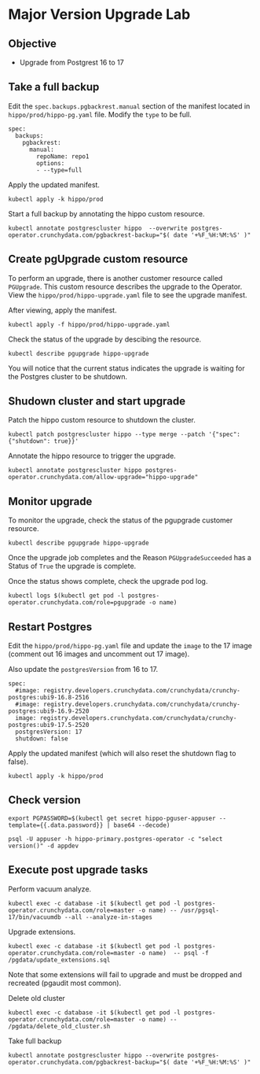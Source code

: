 # Major Version Upgrade Lab

## Objective

- Upgrade from Postgrest 16 to 17

## Take a full backup

Edit the `spec.backups.pgbackrest.manual` section of the manifest located in
`hippo/prod/hippo-pg.yaml` file.  Modify the `type` to be full.

```text
spec:
  backups:
    pgbackrest:
      manual:
        repoName: repo1
        options:
        - --type=full
```

Apply the updated manifest.

```shell
kubectl apply -k hippo/prod
```

Start a full backup by annotating the hippo custom resource.

```shell
kubectl annotate postgrescluster hippo  --overwrite postgres-operator.crunchydata.com/pgbackrest-backup="$( date '+%F_%H:%M:%S' )"
```

## Create pgUpgrade custom resource

To perform an upgrade, there is another customer resource called `PGUpgrade`.  This custom resource
describes the upgrade to the Operator.  View the `hippo/prod/hippo-upgrade.yaml` file to
see the upgrade manifest.

After viewing, apply the manifest.

```shell
kubectl apply -f hippo/prod/hippo-upgrade.yaml
```

Check the status of the upgrade by descibing the resource.

```shell
kubectl describe pgupgrade hippo-upgrade
```

You will notice that the current status indicates the upgrade is waiting for the Postgres cluster 
to be shutdown.

## Shudown cluster and start upgrade

Patch the hippo custom resource to shutdown the cluster.

```shell
kubectl patch postgrescluster hippo --type merge --patch '{"spec":{"shutdown": true}}'
```

Annotate the hippo resource to trigger the upgrade.

```shell
kubectl annotate postgrescluster hippo postgres-operator.crunchydata.com/allow-upgrade="hippo-upgrade"
```

## Monitor upgrade

To monitor the upgrade, check the status of the pgupgrade customer resource.

```shell
kubectl describe pgupgrade hippo-upgrade
```

Once the upgrade job completes and the Reason `PGUpgradeSucceeded` has a Status of `True` the upgrade is complete.

Once the status shows complete, check the upgrade pod log.

```shell
kubectl logs $(kubectl get pod -l postgres-operator.crunchydata.com/role=pgupgrade -o name)
```

## Restart Postgres

Edit the `hippo/prod/hippo-pg.yaml` file and update the `image` to the 17 image (comment out 16 images and uncomment out 17 image).

Also update the `postgresVersion` from 16 to 17.

```text
spec:
  #image: registry.developers.crunchydata.com/crunchydata/crunchy-postgres:ubi9-16.8-2516
  #image: registry.developers.crunchydata.com/crunchydata/crunchy-postgres:ubi9-16.9-2520
  image: registry.developers.crunchydata.com/crunchydata/crunchy-postgres:ubi9-17.5-2520  
  postgresVersion: 17
  shutdown: false
```

Apply the updated manifest (which will also reset the shutdown flag to false).

```shell
kubectl apply -k hippo/prod
```

## Check version

```shell
export PGPASSWORD=$(kubectl get secret hippo-pguser-appuser --template={{.data.password}} | base64 --decode)

psql -U appuser -h hippo-primary.postgres-operator -c "select version()" -d appdev
```

## Execute post upgrade tasks

Perform vacuum analyze.

```shell
kubectl exec -c database -it $(kubectl get pod -l postgres-operator.crunchydata.com/role=master -o name) -- /usr/pgsql-17/bin/vacuumdb --all --analyze-in-stages
```

Upgrade extensions.

```shell
kubectl exec -c database -it $(kubectl get pod -l postgres-operator.crunchydata.com/role=master -o name)  -- psql -f /pgdata/update_extensions.sql
```

Note that some extensions will fail to upgrade and must be dropped and recreated (pgaudit most common).

Delete old cluster

```shell
kubectl exec -c database -it $(kubectl get pod -l postgres-operator.crunchydata.com/role=master -o name) -- /pgdata/delete_old_cluster.sh
```

Take full backup

```shell
kubectl annotate postgrescluster hippo --overwrite postgres-operator.crunchydata.com/pgbackrest-backup="$( date '+%F_%H:%M:%S' )"
```
